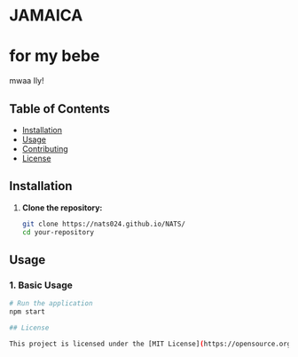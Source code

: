 # JAMAICA 

# for my bebe

mwaa Ily!

## Table of Contents
- [Installation](#installation)
- [Usage](#usage)
- [Contributing](#contributing)
- [License](#license)

## Installation

1. **Clone the repository:**
   ```bash
   git clone https://nats024.github.io/NATS/
   cd your-repository

## Usage

### 1. Basic Usage

```bash
# Run the application
npm start

## License

This project is licensed under the [MIT License](https://opensource.org/licenses/MIT) - see the [LICENSE](LICENSE) file for details.
